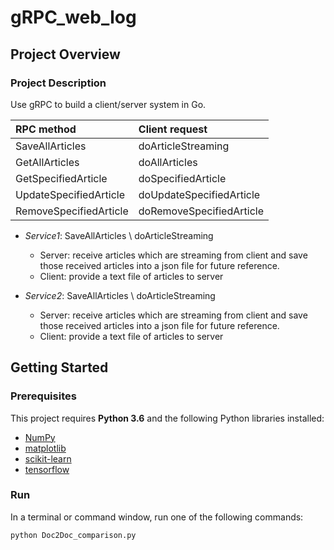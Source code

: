 # gRPC_web_log

## Project Overview
### Project Description

Use gRPC to build a client/server system in Go.

  | RPC method  | Client request |
  | :---  | :---  |
  | SaveAllArticles  | doArticleStreaming  |
  | GetAllArticles | doAllArticles  |
  | GetSpecifiedArticle | doSpecifiedArticle |
  | UpdateSpecifiedArticle| doUpdateSpecifiedArticle  |
  | RemoveSpecifiedArticle | doRemoveSpecifiedArticle |
  
  + *Service1*: SaveAllArticles \ doArticleStreaming 
  
    - Server: receive articles which are streaming from client and save those received articles into a json file for future reference.    
    - Client: provide a text file of articles to server
   
  
  + *Service2*: SaveAllArticles \ doArticleStreaming 
  
    - Server: receive articles which are streaming from client and save those received articles into a json file for future reference.    
    - Client: provide a text file of articles to server    
    
    
    

## Getting Started
### Prerequisites

This project requires **Python 3.6** and the following Python libraries installed:

- [NumPy](http://www.numpy.org/)
- [matplotlib](http://matplotlib.org/)
- [scikit-learn](http://scikit-learn.org/stable/)
- [tensorflow](https://www.tensorflow.org/install/pip)


### Run

In a terminal or command window, run one of the following commands:

```bash
python Doc2Doc_comparison.py
```  

